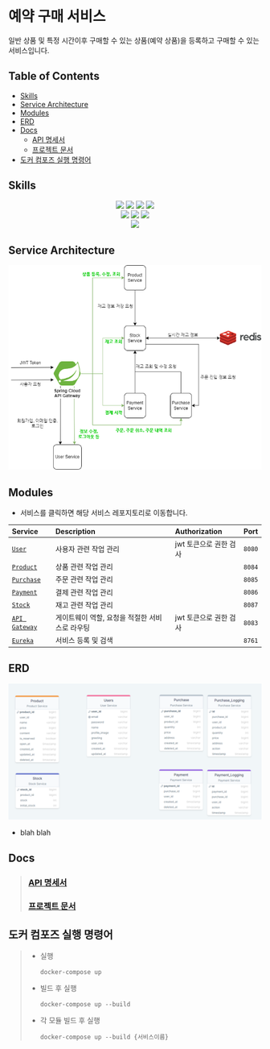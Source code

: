 # 예약 구매 서비스
일반 상품 및 특정 시간이후 구매할 수 있는 상품(예약 상품)을 등록하고 구매할 수 있는 서비스입니다.

## Table of Contents
- [Skills](#skills)
- [Service Architecture](#service-architecture)
- [Modules](#modules)
- [ERD](#erd)
- [Docs](#docs)
  - [API 명세서](#api-명세서)
  - [프로젝트 문서](#프로젝트-문서)
- [도커 컴포즈 실행 명령어](#도커-컴포즈-실행-명령어)

## Skills
<div align=center> 
<img src="https://img.shields.io/badge/java-007396?style=for-the-badge&logo=java&logoColor=white">
<img src="https://img.shields.io/badge/spring boot-6DB33F?style=for-the-badge&logo=springboot&logoColor=white">
<img src="https://img.shields.io/badge/spring data jpa-6DB33F?style=for-the-badge&logo=spring&logoColor=white">
<img src="https://img.shields.io/badge/junit5-25A162?style=for-the-badge&logo=junit5&logoColor=white">

<br>

<img src="https://img.shields.io/badge/postgresql-4169E1?style=for-the-badge&logo=postgresql&logoColor=white">
<img src="https://img.shields.io/badge/redis-DC382D?style=for-the-badge&logo=redis&logoColor=white">
<img src="https://img.shields.io/badge/h2-4479A1?style=for-the-badge">

<br>

<img src="https://img.shields.io/badge/docker-2496ED?style=for-the-badge&logo=docker&logoColor=white">
</div>

## Service Architecture
![Architecture](doc/architecture.png)

## Modules
- 서비스를 클릭하면 해당 서비스 레포지토리로 이동합니다.

| Service	                                                                          | Description	               | Authorization	 | Port |
|:----------------------------------------------------------------------------------|:---------------------------|:---------------|:-----|
| [`User`](https://github.com/Reservation-Purchase-System/user-service.git)         | 사용자 관련 작업 관리               | jwt 토큰으로 권한 검사 | `8080` |
| [`Product`](https://github.com/Reservation-Purchase-System/product-service.git)   | 상품 관련 작업 관리                |                | `8084` |
| [`Purchase`](https://github.com/Reservation-Purchase-System/purchase-service.git) | 주문 관련 작업 관리                |                | `8085` |
| [`Payment`](https://github.com/Reservation-Purchase-System/payment-service.git)   | 결제 관련 작업 관리                |                | `8086` |
| [`Stock`](https://github.com/Reservation-Purchase-System/stock-service.git)       | 재고 관련 작업 관리                |                | `8087` |
| [`API Gateway`](https://github.com/Reservation-Purchase-System/api-gateway.git)   | 게이트웨이 역할, 요청을 적절한 서비스로 라우팅 | jwt 토큰으로 권한 검사 | `8083` |
| [`Eureka`](https://github.com/Reservation-Purchase-System/eureka.git)             | 서비스 등록 및 검색                | | `8761` |

## ERD
![ERD](doc/ERD.png)
- blah blah

## Docs
>### [API 명세서](https://documenter.getpostman.com/view/27585524/2sA2rGtdyi)
>### [프로젝트 문서](https://reservation-purchase-system.gitbook.io/reservation-purchase-system/)

## 도커 컴포즈 실행 명령어

> * 실행
>   ```
>   docker-compose up
>   ```
> * 빌드 후 실행
>   ```
>   docker-compose up --build
>   ```
> * 각 모듈 빌드 후 실행
>   ```
>   docker-compose up --build {서비스이름}
>   ```


